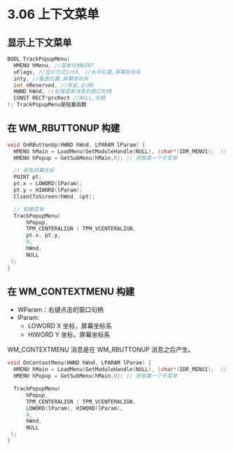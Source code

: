 # 3.06 上下文菜单

## 显示上下文菜单

```cpp
BOOL TrackPopupMenu(
  HMENU hMenu, //菜单句柄UINT
  uFlags, //显示方式intX, //水平位置,屏幕坐标系
  inty, //垂直位置,屏幕坐标系
  int nReserved, //保留,必须0
  HWND hWnd, //处理菜单消息的窗口句柄
  CONST RECT*prcRect //NULL,忽略
); TrackPopupMenu是阻塞函数
```

## 在 WM_RBUTTONUP 构建

```cpp
void OnRButtonUp(HWND hWnd, LPARAM lParam) {
  HMENU hMain = LoadMenu(GetModuleHandle(NULL), (char*)IDR_MENU1);  // 获取菜单句柄
  HMENU hPopup = GetSubMenu(hMain,0); // 获取第一个子菜单

  // 获取屏幕坐标
  POINT pt;
  pt.x = LOWORD(lParam);
  pt.y = HIWORD(lParam);
  ClientToScreen(hWnd, &pt);

  // 构建菜单
  TrackPopupMenu(
      hPopup,
      TPM_CENTERALIGN | TPM_VCENTERALIGN,
      pt.x, pt.y,
      0,
      hWnd,
      NULL
 );
}
```

## 在 WM_CONTEXTMENU 构建

- WParam：右键点击的窗口句柄
- lParam:
  - LOWORD X 坐标，屏幕坐标系
  - HIWORD Y 坐标，屏幕坐标系

WM_CONTEXTMENU 消息是在 WM_RBUTTONUP 消息之后产生。

```cpp
void OnContextMenu(HWND hWnd, LPARAM lParam) {
  HMENU hMain = LoadMenu(GetModuleHandle(NULL), (char*)IDR_MENU1);  // 获取菜单句柄
  HMENU hPopup = GetSubMenu(hMain,0); // 获取第一个子菜单

  TrackPopupMenu(
      hPopup,
      TPM_CENTERALIGN | TPM_VCENTERALIGN,
      LOWORD(lParam), HIWORD(lParam),
      0,
      hWnd,
      NULL
 );
}
```
